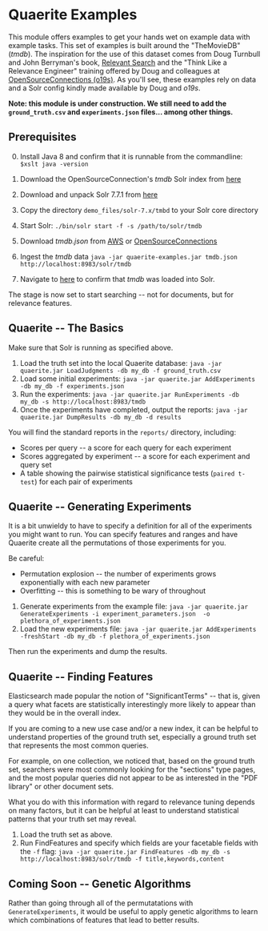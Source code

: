 <!--
  Licensed to the Apache Software Foundation (ASF) under one
  or more contributor license agreements.  See the NOTICE file
  distributed with this work for additional information
  regarding copyright ownership.  The ASF licenses this file
  to you under the Apache License, Version 2.0 (the
  "License"); you may not use this file except in compliance
  with the License.  You may obtain a copy of the License at

    http://www.apache.org/licenses/LICENSE-2.0

  Unless required by applicable law or agreed to in writing,
  software distributed under the License is distributed on an
  "AS IS" BASIS, WITHOUT WARRANTIES OR CONDITIONS OF ANY
  KIND, either express or implied.  See the License for the
  specific language governing permissions and limitations
  under the License.
-->
Quaerite Examples
===========================
This module offers examples to get your hands wet on example data
with example tasks.
This set of examples is built around the "TheMovieDB" (_tmdb_).
The inspiration for the use of this dataset comes from Doug Turnbull and John Berryman's book, [Relevant Search](https://www.manning.com/books/relevant-search)
and the "Think Like a Relevance Engineer" training offered by Doug and colleagues at [OpenSourceConnections (o19s)](https://opensourceconnections.com).
As you'll see, these examples rely on data and a Solr config kindly made available by Doug and _o19s_.

**Note: this module is under construction.  We still need to add the ```ground_truth.csv``` and ```experiments.json``` 
files... among other things.**

Prerequisites
------------
0. Install Java 8 and confirm that it is runnable from the commandline:
 ```$xslt java -version```
1. Download the OpenSourceConnection's _tmdb_ Solr index from [here](https://github.com/o19s/solr-tmdb/tree/master/solr_home)

2. Download and unpack Solr 7.7.1 from [here](http://www.apache.org/dyn/closer.lua/lucene/solr/7.7.1/solr-7.7.1.zip)   

3. Copy the directory ```demo_files/solr-7.x/tmbd``` to your Solr core directory

4. Start Solr:  ```./bin/solr start -f -s /path/to/solr/tmdb```

5. Download _tmdb.json_ from
   [AWS](https://s3.amazonaws.com/es-learn-to-rank.labs.o19s.com/tmdb.json) or [OpenSourceConnections](http://es-learn-to-rank.labs.o19s.com/tmdb.json)

6. Ingest the _tmdb_ data ```java -jar quaerite-examples.jar tmdb.json http://localhost:8983/solr/tmdb```

7. Navigate to [here](http://localhost:8983/solr) to confirm that _tmdb_ was loaded into Solr.

The stage is now set to start searching -- not for documents, but for relevance features.

Quaerite -- The Basics
---------------
Make sure that Solr is running as specified above.

1. Load the truth set into the local Quaerite database: ```java -jar quaerite.jar LoadJudgments -db my_db -f ground_truth.csv```
2. Load some initial experiments: ```java -jar quaerite.jar AddExperiments -db my_db -f experiments.json```
3. Run the experiments: ```java -jar quaerite.jar RunExperiments -db my_db -s http://localhost:8983/tmdb```
4. Once the experiments have completed, output the reports: ```java -jar quaerite.jar DumpResults -db my_db -d results```

You will find the standard reports in the ```reports/``` directory, including:
* Scores per query -- a score for each query for each experiment
* Scores aggregated by experiment -- a score for each experiment and query set
* A table showing the pairwise statistical significance tests (``paired t-test``) for each pair of experiments 

Quaerite -- Generating Experiments
--------------------------
It is a bit unwieldy to have to specify a definition for all of the experiments you might want to run.
You can specify features and ranges and have Quaerite create all the permutations of those experiments for you.

Be careful:
* Permutation explosion -- the number of experiments grows exponentially with each new parameter
* Overfitting -- this is something to be wary of throughout

1. Generate experiments from the example file: ```java -jar quaerite.jar GenerateExperiments -i experiment_parameters.json 
-o plethora_of_experiments.json```
2. Load the new experiments file: ```java -jar quaerite.jar AddExperiments -freshStart -db my_db -f plethora_of_experiments.json```

Then run the experiments and dump the results.

Quaerite -- Finding Features
-----------------------------
Elasticsearch made popular the notion of "SignificantTerms" -- that is, given a query
what facets are statistically interestingly more likely to appear than they would be 
in the overall index.

If you are coming to a new use case and/or a new index, it can be helpful
to understand properties of the ground truth set, especially a ground truth 
set that represents the most common queries.

For example, on one collection, we noticed that, based on the ground truth set, searchers
were most commonly looking for the "sections" type pages, and the most popular queries 
did not appear to be as interested in the "PDF library" or other document sets.

What you do with this information with regard to relevance tuning depends on many factors,
but it can be helpful at least to understand statistical patterns that
your truth set may reveal.

1. Load the truth set as above.
2. Run FindFeatures and specify which fields are your facetable fields with the ```-f``` flag:
```java -jar quaerite.jar FindFeatures -db my_db -s http://localhost:8983/solr/tmdb -f title,keywords,content```

Coming Soon -- Genetic Algorithms
---------------------------------
Rather than going through all of the permutatations with ```GenerateExperiments```, it would be useful to apply 
genetic algorithms to learn which combinations of features that lead to better results.
